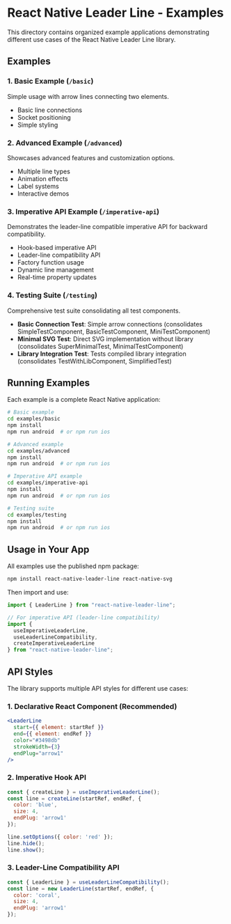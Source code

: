 # React Native Leader Line - Examples

This directory contains organized example applications demonstrating different use cases of the React Native Leader Line library.

## Examples

### 1. Basic Example (`/basic`)

Simple usage with arrow lines connecting two elements.

- Basic line connections
- Socket positioning
- Simple styling

### 2. Advanced Example (`/advanced`)

Showcases advanced features and customization options.

- Multiple line types
- Animation effects
- Label systems
- Interactive demos

### 3. Imperative API Example (`/imperative-api`)

Demonstrates the leader-line compatible imperative API for backward compatibility.

- Hook-based imperative API
- Leader-line compatibility API
- Factory function usage
- Dynamic line management
- Real-time property updates

### 4. Testing Suite (`/testing`)

Comprehensive test suite consolidating all test components.

- **Basic Connection Test**: Simple arrow connections (consolidates SimpleTestComponent, BasicTestComponent, MiniTestComponent)
- **Minimal SVG Test**: Direct SVG implementation without library (consolidates SuperMinimalTest, MinimalTestComponent)
- **Library Integration Test**: Tests compiled library integration (consolidates TestWithLibComponent, SimplifiedTest)

## Running Examples

Each example is a complete React Native application:

```bash
# Basic example
cd examples/basic
npm install
npm run android  # or npm run ios

# Advanced example
cd examples/advanced
npm install
npm run android  # or npm run ios

# Imperative API example
cd examples/imperative-api
npm install
npm run android  # or npm run ios

# Testing suite
cd examples/testing
npm install
npm run android  # or npm run ios
```

## Usage in Your App

All examples use the published npm package:

```bash
npm install react-native-leader-line react-native-svg
```

Then import and use:

```jsx
import { LeaderLine } from "react-native-leader-line";

// For imperative API (leader-line compatibility)
import { 
  useImperativeLeaderLine,
  useLeaderLineCompatibility,
  createImperativeLeaderLine 
} from "react-native-leader-line";
```

## API Styles

The library supports multiple API styles for different use cases:

### 1. Declarative React Component (Recommended)
```jsx
<LeaderLine
  start={{ element: startRef }}
  end={{ element: endRef }}
  color="#3498db"
  strokeWidth={3}
  endPlug="arrow1"
/>
```

### 2. Imperative Hook API
```jsx
const { createLine } = useImperativeLeaderLine();
const line = createLine(startRef, endRef, {
  color: 'blue',
  size: 4,
  endPlug: 'arrow1'
});

line.setOptions({ color: 'red' });
line.hide();
line.show();
```

### 3. Leader-Line Compatibility API
```jsx
const { LeaderLine } = useLeaderLineCompatibility();
const line = new LeaderLine(startRef, endRef, {
  color: 'coral',
  size: 4,
  endPlug: 'arrow1'
});
```
